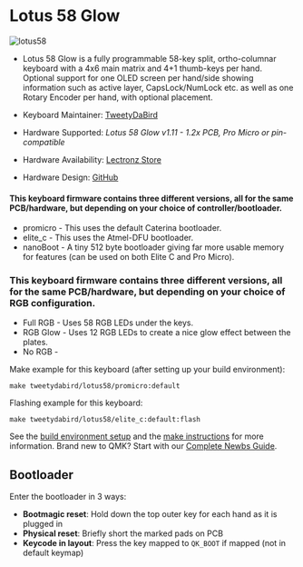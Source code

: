 # Lotus 58 Glow

![lotus58](https://i.imgur.com/WWgpp0Sh.jpeg)

* Lotus 58 Glow is a fully programmable 58-key split, ortho-columnar keyboard with a 4x6 main matrix and 4+1 thumb-keys per hand. Optional support for one OLED screen per hand/side showing information such as active layer, CapsLock/NumLock etc. as well as one Rotary Encoder per hand, with optional placement.

* Keyboard Maintainer: [TweetyDaBird](https://github.com/TweetyDaBird)
* Hardware Supported: *Lotus 58 Glow v1.11 - 1.2x PCB, Pro Micro or pin-compatible*
* Hardware Availability: [Lectronz Store](https://lectronz.com/stores/tweetys-wild-thinking)
* Hardware Design: [GitHub](https://github.com/TweetyDaBird/Lotus58)


#### This keyboard firmware contains three different versions, all for the same PCB/hardware, but depending on your choice of controller/bootloader. 


* promicro - This uses the default Caterina bootloader.
* elite_c - This uses the Atmel-DFU bootloader.
* nanoBoot - A tiny 512 byte bootloader giving far more usable memory for features (can be used on both Elite C and Pro Micro).



### This keyboard firmware contains three different versions, all for the same PCB/hardware, but depending on your choice of RGB configuration. 

* Full RGB - Uses 58 RGB LEDs under the keys. 
* RGB Glow - Uses 12 RGB LEDs to create a nice glow effect between the plates. 
* No RGB - 


Make example for this keyboard (after setting up your build environment):

    make tweetydabird/lotus58/promicro:default

Flashing example for this keyboard:

    make tweetydabird/lotus58/elite_c:default:flash

See the [build environment setup](https://docs.qmk.fm/#/getting_started_build_tools) and the [make instructions](https://docs.qmk.fm/#/getting_started_make_guide) for more information. Brand new to QMK? Start with our [Complete Newbs Guide](https://docs.qmk.fm/#/newbs).

## Bootloader

Enter the bootloader in 3 ways:

* **Bootmagic reset**: Hold down the top outer key for each hand as it is plugged in
* **Physical reset**: Briefly short the marked pads on PCB
* **Keycode in layout**: Press the key mapped to `QK_BOOT` if mapped (not in default keymap)
